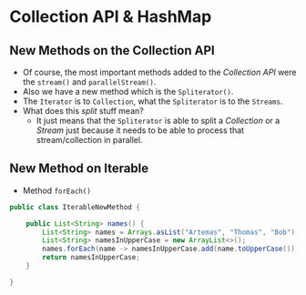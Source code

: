 # Collection API & HashMap

## New Methods on the Collection API
* Of course, the most important methods added to the *Collection API* were the `stream()` and
`parallelStream()`.
* Also we have a new method which is the `Spliterator()`.
* The `Iterator` is to `Collection`, what the `Spliterator` is to the `Streams`.
* What does this *split* stuff mean?
    * It just means that the `Spliterator` is able to split a *Collection* or a *Stream*
    just because it needs to be able to process that stream/collection in parallel.

## New Method on Iterable
* Method `forEach()`

```java
public class IterableNewMethod {

    public List<String> names() {
        List<String> names = Arrays.asList("Artemas", "Thomas", "Bob");
        List<String> namesInUpperCase = new ArrayList<>();
        names.forEach(name -> namesInUpperCase.add(name.toUpperCase()));
        return namesInUpperCase;
    }

}
```